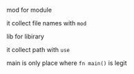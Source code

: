 mod for module

it collect file names with `mod`

lib for libirary

it collect path with `use`

main is only place where `fn main()` is legit 